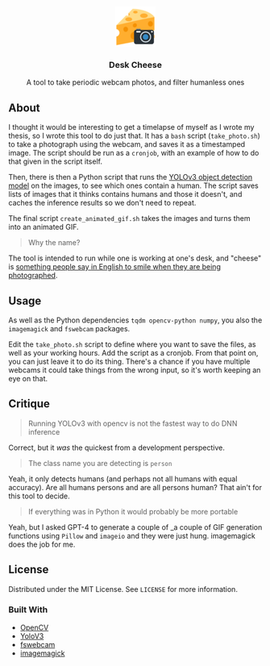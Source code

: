 <!-- PROJECT LOGO -->
<br />
<div align="center">
  <a href="https://github.com/Wheest/desk-cheese">
    <img src="logo.png" alt="Logo" width="80" height="80">
  </a>

  <h3 align="center">Desk Cheese</h3>

  <p align="center">
    A tool to take periodic webcam photos, and filter humanless ones
  </p>
</div>



## About

I thought it would be interesting to get a timelapse of myself as I wrote my thesis, so I wrote this tool to do just that.
It has a `bash` script (`take_photo.sh`) to take a photograph using the webcam, and saves it as a timestamped image.
The script should be run as a `cronjob`, with an example of how to do that given in the script itself.

Then, there is then a Python script that runs the [YOLOv3 object detection model](https://pjreddie.com/darknet/yolo/) on the images, to see which ones contain a human.
The script saves lists of images that it thinks contains humans and those it doesn't, and caches the inference results so we don't need to repeat.

The final script `create_animated_gif.sh` takes the images and turns them into an animated GIF.

> Why the name?

The tool is intended to run while one is working at one's desk, and "cheese" is [something people say in English to smile when they are being photographed](https://en.wikipedia.org/wiki/Say_cheese).

## Usage

As well as the Python dependencies `tqdm opencv-python numpy`, you also the `imagemagick` and `fswebcam` packages.

Edit the `take_photo.sh` script to define where you want to save the files, as well as your working hours.
Add the script as a cronjob.
From that point on, you can just leave it to do its thing.
There's a chance if you have multiple webcams it could take things from the wrong input, so it's worth keeping an eye on that.

## Critique

> Running YOLOv3 with opencv is not the fastest way to do DNN inference

Correct, but it _was_ the quickest from a development perspective.

> The class name you are detecting is `person`

Yeah, it only detects humans (and perhaps not all humans with equal accuracy).
Are all humans persons and are all persons human?
That ain't for this tool to decide.

> If everything was in Python it would probably be more portable

Yeah, but I asked GPT-4 to generate a couple of _a couple of GIF generation functions using `Pillow` and `imageio` and they were just hung.
imagemagick does the job for me.


<!-- LICENSE -->
## License

Distributed under the MIT License. See `LICENSE` for more information.

### Built With

* [OpenCV](https://opencv.org/)
* [YoloV3](https://pjreddie.com/darknet/yolo/)
* [fswebcam](https://www.sanslogic.co.uk/fswebcam/)
* [imagemagick](https://imagemagick.org/index.php)
